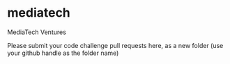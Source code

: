 # mediatech

MediaTech Ventures

Please submit your code challenge pull requests here, as a new folder (use your github handle as the folder name)
